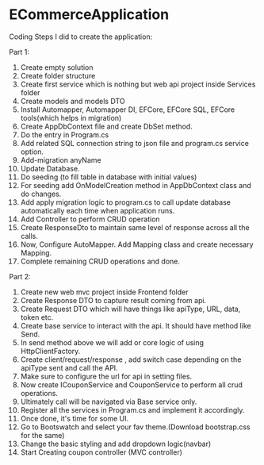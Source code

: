 # ECommerceApplication

Coding Steps I did to create the application:

Part 1:

1. Create empty solution
2. Create folder structure
3. Create first service which is nothing but web api project inside Services folder
4. Create models and models DTO
5. Install Automapper, Automapper DI, EFCore, EFCore SQL, EFCore tools(which helps in migration)
6. Create AppDbContext file and create DbSet method.
7. Do the entry in Program.cs
8. Add related SQL connection string to json file and program.cs service option.
9. Add-migration anyName
10. Update Database.
11. Do seeding (to fill table in database with initial values)
12. For seeding add OnModelCreation method in AppDbContext class and do changes.
13. Add apply migration logic to program.cs to call update database automatically each time when application runs.
14. Add Controller to perform CRUD operation
15. Create ResponseDto to maintain same level of response across all the calls.
16. Now, Configure AutoMapper. Add Mapping class and create necessary Mapping.
17. Complete remaining CRUD operations and done.

Part 2:

1. Create new web mvc project inside Frontend folder
2. Create Response DTO to capture result coming from api.
3. Create Request DTO which will have things like apiType, URL, data, token etc.
4. Create base service to interact with the api. It should have method like Send.
5. In send method above we will add or core logic of using HttpClientFactory.
6. Create client/request/response , add switch case depending on the apiType sent and call the API.
7. Make sure to configure the url for api in setting files.
8. Now create ICouponService and CouponService to perform all crud operations.
9. Ultimately call will be navigated via Base service only.
10. Register all the services in Program.cs and implement it accordingly.
11. Once done, it's time for some UI.
12. Go to Bootswatch and select your fav theme.(Download bootstrap.css for the same)
13. Change the basic styling and add dropdown logic(navbar)
14. Start Creating coupon controller (MVC controller)

